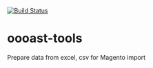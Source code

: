 [![Build Status](https://travis-ci.org/pavru/oooast-tools.svg?branch=master)](https://travis-ci.org/pavru/oooast-tools)

# oooast-tools
Prepare data from excel, csv for Magento import
